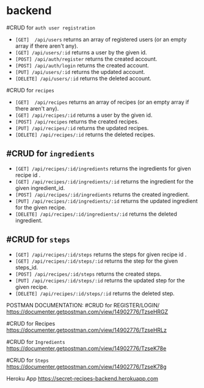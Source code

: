 # backend

#CRUD for `auth user registration`
-   `[GET]  /api/users` returns an array of registered users (or an empty array if there aren't any).
  - `[GET] /api/users/:id` returns a user by the given id.
  - `[POST] /api/auth/register` returns the created account. 
  - `[POST] /api/auth/login` returns the created account.
  - `[PUT] /api/users/:id` returns the updated account. 
  - `[DELETE] /api/users/:id` returns the deleted account.

#CRUD for `recipes`
-   `[GET]  /api/recipes` returns an array of recipes (or an empty array if there aren't any).
  - `[GET] /api/recipes/:id` returns a user by the given id.
  - `[POST] /api/recipes` returns the created recipes.
  - `[PUT] /api/recipes/:id` returns the updated recipes.
  - `[DELETE] /api/recipes/:id` returns the deleted recipes.

#CRUD for `ingredients`
-   
  - `[GET] /api/recipes/:id/ingredients` returns the ingredients for given recipe id .
  - `[GET] /api/recipes/:id/ingredients/:id` returns the ingredient for the given ingredient_id.
  - `[POST] /api/recipes/:id/ingredients` returns the created ingredient. 
  - `[PUT] /api/recipes/:id/ingredients/:id` returns the updated ingredient for the given recipe.
  - `[DELETE] /api/recipes/:id/ingredients/:id` returns the deleted ingredient.

#CRUD for `steps`
-   
  - `[GET] /api/recipes/:id/steps` returns the steps for given recipe id .
  - `[GET] /api/recipes/:id/steps/:id` returns the step for the given steps_id.
  - `[POST] /api/recipes/:id/steps` returns the created steps.
  - `[PUT] /api/recipes/:id/steps/:id` returns the updated step for the given recipe.
  - `[DELETE] /api/recipes/:id/steps/:id` returns the deleted step.

POSTMAN DOCUMENTATION:
#CRUD for REGISTER/LOGIN/
https://documenter.getpostman.com/view/14902776/TzseHRGZ

  #CRUD for Recipes
https://documenter.getpostman.com/view/14902776/TzseHRLz

  #CRUD for `Ingredients`
https://documenter.getpostman.com/view/14902776/TzseK78e

#CRUD for `Steps`
https://documenter.getpostman.com/view/14902776/TzseK78g

Heroku App
https://secret-recipes-backend.herokuapp.com